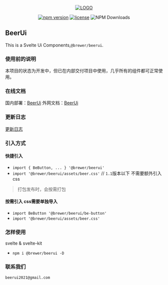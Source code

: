 <div align='center'>

[![LOGO](./logo_new.png)](https://beer-ui.vercel.app/)

[![npm version](https://img.shields.io/npm/v/@brewer/beerui.svg)](https://www.npmjs.com/package/@brewer/beerui) [![license](https://img.shields.io/npm/l/@brewer/beerui)](LICENSE.md) ![NPM Downloads](https://img.shields.io/npm/dt/@brewer/beerui?color=%23fb7182&label=downloads) 

</div>

## BeerUi
This is a Svelte Ui Components,`@brewer/beerui`.

### 使用前的说明
本项目的状态为开发中，但已在内部交付项目中使用，几乎所有的组件都可正常使用。

### 在线文档
国内部署：[BeerUi](https://beer-ui.com/)
外网文档：[BeerUi](https://beer-ui.vercel.app/)

### 更新日志
[更新日志](./CHANGELOG.md)

### 引入方式

#### 快捷引入
- `import { BeButton, ... } '@brewer/beerui'`
- `import '@brewer/beerui/assets/beer.css'` // `1.1`版本以下 不需要额外引入css
> 打包发布时，会按需打包

#### 按需引入 css需要单独导入
- `import BeButton '@brewer/beerui/be-button'`
- `import '@brewer/beerui/assets/beer.css'`

### 怎样使用
svelte & svelte-kit

- `npm i @brewer/beerui -D`

### 联系我们
`beerui2021@gmail.com`


